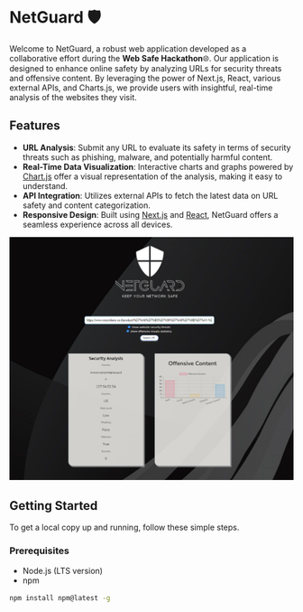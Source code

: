 
# NetGuard 🛡️

Welcome to NetGuard, a robust web application developed as a collaborative effort during the __Web Safe Hackathon__🌐. Our application is designed to enhance online safety by analyzing URLs for security threats and offensive content. By leveraging the power of Next.js, React, various external APIs, and Charts.js, we provide users with insightful, real-time analysis of the websites they visit.

## Features

- **URL Analysis**: Submit any URL to evaluate its safety in terms of security threats such as phishing, malware, and potentially harmful content.
- **Real-Time Data Visualization**: Interactive charts and graphs powered by [Chart.js](https://www.chartjs.org) offer a visual representation of the analysis, making it easy to understand.
- **API Integration**: Utilizes external APIs to fetch the latest data on URL safety and content categorization.
- **Responsive Design**: Built using [Next.js](https://nextjs.org/) and [React](https://react.dev/), NetGuard offers a seamless experience across all devices.

<img width="944" alt="netGuard" src="https://github.com/GalMiles/NetGuard/blob/main/public/screen2.png">

## Getting Started

To get a local copy up and running, follow these simple steps.

### Prerequisites

- Node.js (LTS version)
- npm
```bash
npm install npm@latest -g

